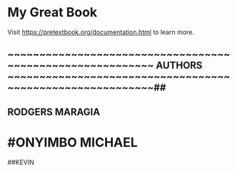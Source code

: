# My Great Book

Visit <https://pretextbook.org/documentation.html> to learn more.


















## ~~~~~~~~~~~~~~~~~~~~~~~~~~~~~~~~~~~~~~~~~~~~~~~~~~~~~~~~~~ AUTHORS ~~~~~~~~~~~~~~~~~~~~~~~~~~~~~~~~~~~~~~~~~~~~~~~~~~~~~~~~~~##

## RODGERS MARAGIA
# #ONYIMBO MICHAEL
##KEVIN